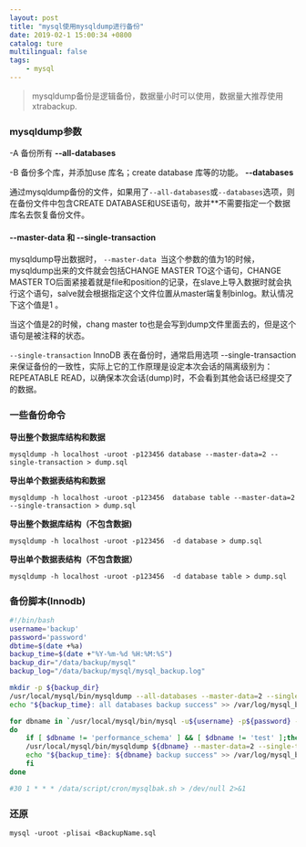 ```yaml
---
layout: post
title: "mysql使用mysqldump进行备份"
date: 2019-02-1 15:00:34 +0800
catalog: ture  
multilingual: false
tags: 
    - mysql
---
```



> mysqldump备份是逻辑备份，数据量小时可以使用，数据量大推荐使用xtrabackup.

### mysqldump参数

-A 备份所有   **--all-databases**

-B 备份多个库，并添加use 库名；create database 库等的功能。 **--databases**

通过mysqldump备份的文件，如果用了`--all-databases`或`--databases`选项，则在备份文件中包含CREATE DATABASE和USE语句，故并**不需要指定一个数据库名去恢复备份文件。

#### --master-data  和  --single-transaction

mysqldump导出数据时， `--master-data `当这个参数的值为1的时候，mysqldump出来的文件就会包括CHANGE MASTER TO这个语句，CHANGE MASTER TO后面紧接着就是file和position的记录，在slave上导入数据时就会执行这个语句，salve就会根据指定这个文件位置从master端复制binlog。默认情况下这个值是1 。

当这个值是2的时候，chang master to也是会写到dump文件里面去的，但是这个语句是被注释的状态。


`--single-transaction`
InnoDB 表在备份时，通常启用选项 --single-transaction 来保证备份的一致性，实际上它的工作原理是设定本次会话的隔离级别为：REPEATABLE READ，以确保本次会话(dump)时，不会看到其他会话已经提交了的数据。

### 一些备份命令

**导出整个数据库结构和数据**

`mysqldump -h localhost -uroot -p123456 database --master-data=2 --single-transaction > dump.sql`

 

**导出单个数据表结构和数据**

`mysqldump -h localhost -uroot -p123456  database table --master-data=2 --single-transaction > dump.sql`

 

**导出整个数据库结构（不包含数据)**

`mysqldump -h localhost -uroot -p123456  -d database > dump.sql`

 

**导出单个数据表结构（不包含数据）**

`mysqldump -h localhost -uroot -p123456  -d database table > dump.sql`

### 备份脚本(Innodb)

```bash
#!/bin/bash
username='backup'
password='password'
dbtime=$(date +%a)
backup_time=$(date +"%Y-%m-%d %H:%M:%S")
backup_dir="/data/backup/mysql"
backup_log="/data/backup/mysql/mysql_backup.log"

mkdir -p ${backup_dir}
/usr/local/mysql/bin/mysqldump --all-databases --master-data=2 --single-transaction -u${username} -p${password} -h127.0.0.1 |gzip > ${backup_dir}/databases_${dbtime}.sql.gz &&\
echo "${backup_time}: all databases backup success" >> /var/log/mysql_backup.log || echo "${backup_time}: all databases backup error" >> ${backup_log}

for dbname in `/usr/local/mysql/bin/mysql -u${username} -p${password} -h127.0.0.1 -e "show databases"|sed '1,2d'`
do
    if [ $dbname != 'performance_schema' ] && [ $dbname != 'test' ];then
    /usr/local/mysql/bin/mysqldump ${dbname} --master-data=2 --single-transaction -u${username} -p${password} -h127.0.0.1 |gzip > ${backup_dir}/${dbname}_${dbtime}.sql.gz &&\
    echo "${backup_time}: ${dbname} backup success" >> /var/log/mysql_backup.log || echo "${backup_time}: ${dbname} backup error" >> ${backup_log}
    fi
done

#30 1 * * * /data/script/cron/mysqlbak.sh > /dev/null 2>&1
```

### 还原
`mysql -uroot -plisai <BackupName.sql`
